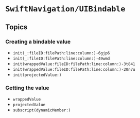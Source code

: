 # ``SwiftNavigation/UIBindable``

## Topics

### Creating a bindable value

- ``init(_:fileID:filePath:line:column:)-6gjp6``
- ``init(_:fileID:filePath:line:column:)-49wmd``
- ``init(wrappedValue:fileID:filePath:line:column:)-3t841``
- ``init(wrappedValue:fileID:filePath:line:column:)-20n7u``
- ``init(projectedValue:)``

### Getting the value

- ``wrappedValue``
- ``projectedValue``
- ``subscript(dynamicMember:)``
